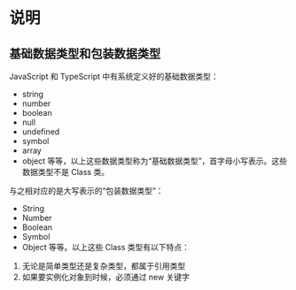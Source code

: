 # 说明

## 基础数据类型和包装数据类型

JavaScript 和 TypeScript 中有系统定义好的基础数据类型：
* string
* number
* boolean
* null
* undefined
* symbol
* array
* object
等等，以上这些数据类型称为“基础数据类型”，首字母小写表示。这些数据类型不是 Class 类。

与之相对应的是大写表示的“包装数据类型”：
* String
* Number
* Boolean
* Symbol
* Object
等等。以上这些 Class 类型有以下特点：
1. 无论是简单类型还是复杂类型，都属于引用类型
2. 如果要实例化对象到时候，必须通过 new 关键字
